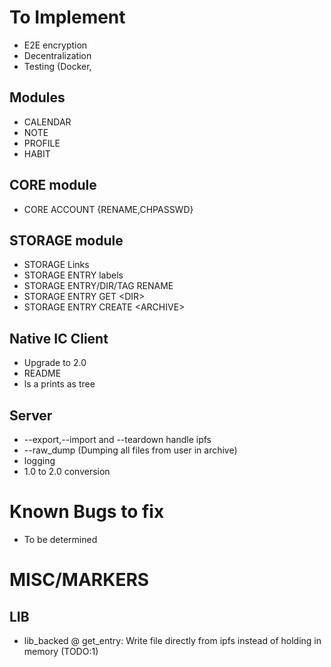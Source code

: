 # To Implement
* E2E encryption
* Decentralization
* Testing (Docker, 

## Modules
* CALENDAR 
* NOTE
* PROFILE
* HABIT

## CORE module
* CORE ACCOUNT {RENAME,CHPASSWD}

## STORAGE module
* STORAGE Links
* STORAGE ENTRY labels
* STORAGE ENTRY/DIR/TAG RENAME
* STORAGE ENTRY GET \<DIR\>
* STORAGE ENTRY CREATE \<ARCHIVE\>

## Native IC Client
* Upgrade to 2.0
* README
* ls a prints as tree

## Server
* --export,--import and --teardown handle ipfs
* --raw\_dump (Dumping all files from user in archive)
* logging 
* 1.0 to 2.0 conversion

# Known Bugs to fix
* To be determined

# MISC/MARKERS

## LIB
* lib\_backed @ get\_entry: Write file directly from ipfs instead of holding in memory (TODO:1)
